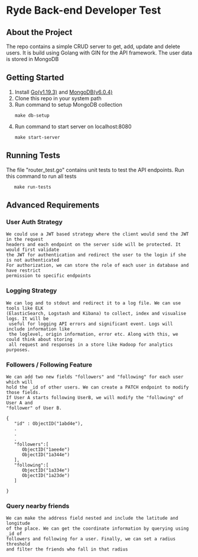 # Ryde Back-end Developer Test

## About the Project
   The repo contains a simple CRUD server to get, add, update and delete users. It is 
   build using Golang with GIN for the API framework. The user data is stored in MongoDB
   
## Getting Started
1. Install [Go(v1.19.3)](https://go.dev/doc/install/) and [MongoDB(v6.0.4)](https://www.mongodb.com/docs/manual/installation/)
2. Clone this repo in your system path
3. Run command to setup MongoDB collection
    ```
    make db-setup
    ``` 
4. Run command to start server on localhost:8080
    ```
   make start-server
   ```
## Running Tests
   The file "router_test.go" contains unit tests to test the API endpoints. 
   Run this command to run all tests
   ```
      make run-tests
   ```
## Advanced Requirements
### User Auth Strategy
    We could use a JWT based strategy where the client would send the JWT in the request
    headers and each endpoint on the server side will be protected. It would first validate
    the JWT for authentication and redirect the user to the login if she is not authenticated
    For authorization, we can store the role of each user in database and have restrict
    permission to specific endpoints
    
    
### Logging Strategy
    We can log and to stdout and redirect it to a log file. We can use tools like ELK
    (ElasticSearch, Logstash and Kibana) to collect, index and visualise logs. It will be 
     useful for logging API errors and significant event. Logs will include information like 
     the loglevel, origin information, error etc. Along with this, we could think about storing
     all request and responses in a store like Hadoop for analytics purposes.
### Followers / Following Feature
    We can add two new fields "followers" and "following" for each user which will 
    hold the _id of other users. We can create a PATCH endpoint to modify those fields.
    If User A starts following UserB, we will modify the "following" of User A and 
    "follower" of User B.
   ```
   {
      "id" : ObjectID("1abd4e"),
      .
      .
      .
      "followers":[
         ObjectID("1aee4e")
         ObjectID("1a344e")
      ],
      "following":[
         ObjectID("1a334e")
         ObjectID("1a23de")
      ]
      
   }
   ```
### Query nearby friends
    We can make the address field nested and include the latitude and longitude
    of the place. We can get the coordinate information by querying using _id of 
    followers and following for a user. Finally, we can set a radius threshold 
    and filter the friends who fall in that radius

   